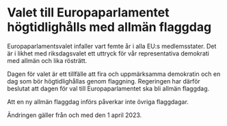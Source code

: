 # Valet till Europaparlamentet högtidlighålls med allmän flaggdag

Europa­parla­mentsvalet infaller vart femte år i alla EU:s medlems­stater. Det är i likhet med riksdags­valet ett uttryck för vår representa­tiva demo­krati med allmän och lika rösträtt.

Dagen för valet är ett tillfälle att fira och uppmärk­samma demo­kratin och en dag som bör högtidlig­hållas genom flagg­ning. Regeringen har därför beslutat att dagen för val till Europa­parla­mentet ska bli allmän flaggdag.

Att en ny allmän flagg­dag införs påverkar inte övriga flagg­dagar.

Ändringen gäller från och med den 1 april 2023.
